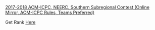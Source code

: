 [2017-2018 ACM-ICPC, NEERC, Southern Subregional Contest (Online Mirror, ACM-ICPC Rules, Teams Preferred)](https://codeforces.com/contest/883)

Get Rank [Here](https://vjudge.net/contest/480465#rank)